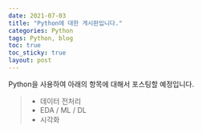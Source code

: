 ```yaml
---
date: 2021-07-03
title: "Python에 대한 게시판입니다."
categories: Python
tags: Python, blog
toc: true  
toc_sticky: true 
layout: post
---
```


Python을 사용하여 아래의 항목에 대해서 포스팅할 예정입니다. <br>

> - 데이터 전처리
> - EDA / ML / DL
> - 시각화
